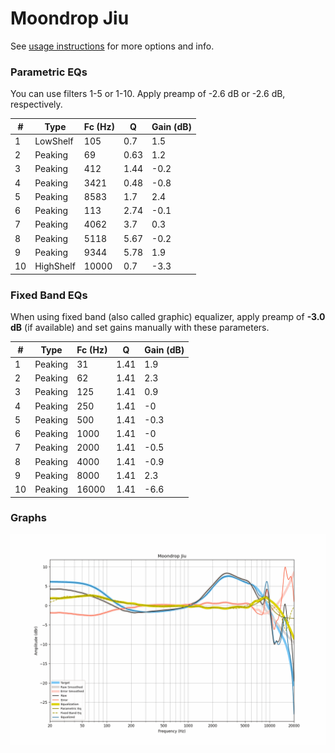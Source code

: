 # Moondrop Jiu
See [usage instructions](https://github.com/jaakkopasanen/AutoEq#usage) for more options and info.

### Parametric EQs
You can use filters 1-5 or 1-10. Apply preamp of -2.6 dB or -2.6 dB, respectively.

|   # | Type      |   Fc (Hz) |    Q |   Gain (dB) |
|-----|-----------|-----------|------|-------------|
|   1 | LowShelf  |       105 | 0.7  |         1.5 |
|   2 | Peaking   |        69 | 0.63 |         1.2 |
|   3 | Peaking   |       412 | 1.44 |        -0.2 |
|   4 | Peaking   |      3421 | 0.48 |        -0.8 |
|   5 | Peaking   |      8583 | 1.7  |         2.4 |
|   6 | Peaking   |       113 | 2.74 |        -0.1 |
|   7 | Peaking   |      4062 | 3.7  |         0.3 |
|   8 | Peaking   |      5118 | 5.67 |        -0.2 |
|   9 | Peaking   |      9344 | 5.78 |         1.9 |
|  10 | HighShelf |     10000 | 0.7  |        -3.3 |

### Fixed Band EQs
When using fixed band (also called graphic) equalizer, apply preamp of **-3.0 dB** (if available) and set gains manually with these parameters.

|   # | Type    |   Fc (Hz) |    Q |   Gain (dB) |
|-----|---------|-----------|------|-------------|
|   1 | Peaking |        31 | 1.41 |         1.9 |
|   2 | Peaking |        62 | 1.41 |         2.3 |
|   3 | Peaking |       125 | 1.41 |         0.9 |
|   4 | Peaking |       250 | 1.41 |        -0   |
|   5 | Peaking |       500 | 1.41 |        -0.3 |
|   6 | Peaking |      1000 | 1.41 |        -0   |
|   7 | Peaking |      2000 | 1.41 |        -0.5 |
|   8 | Peaking |      4000 | 1.41 |        -0.9 |
|   9 | Peaking |      8000 | 1.41 |         2.3 |
|  10 | Peaking |     16000 | 1.41 |        -6.6 |

### Graphs
![](./Moondrop%20Jiu.png)
